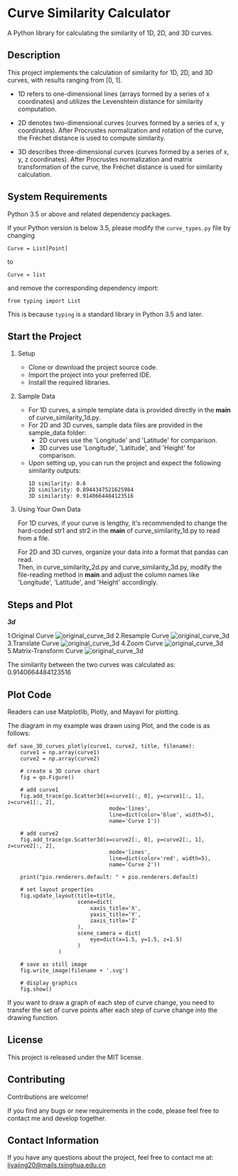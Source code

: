 # Curve Similarity Calculator
A Python library for calculating the similarity of 1D, 2D, and 3D curves.

## Description
This project implements the calculation of similarity for 1D, 2D, and 3D curves, with results ranging from [0, 1].

- 1D refers to one-dimensional lines (arrays formed by a series of x coordinates) and utilizes the Levenshtein distance for similarity computation.

- 2D denotes two-dimensional curves (curves formed by a series of x, y coordinates). After Procrustes normalization and rotation of the curve, the Fréchet distance is used to compute similarity.

- 3D describes three-dimensional curves (curves formed by a series of x, y, z coordinates). After Procrustes normalization and matrix transformation of the curve, the Fréchet distance is used for similarity calculation.

## System Requirements
Python 3.5 or above and related dependency packages.

If your Python version is below 3.5, please modify the `curve_types.py` file by changing
```
Curve = List[Point]
```
to
```
Curve = list
```
and remove the corresponding dependency import: 
```
from typing import List
```
This is because `typing` is a standard library in Python 3.5 and later.

## Start the Project
1. Setup
   - Clone or download the project source code.
   - Import the project into your preferred IDE.
   - Install the required libraries.

2. Sample Data
   - For 1D curves, a simple template data is provided directly in the __main__ of curve_similarity_1d.py.
   - For 2D and 3D curves, sample data files are provided in the sample_data folder:
      - 2D curves use the 'Longitude' and 'Latitude' for comparison.
      - 3D curves use 'Longitude', 'Latitude', and 'Height' for comparison.
   - Upon setting up, you can run the project and expect the following similarity outputs:
     ```
     1D similarity: 0.6
     2D similarity: 0.8944347521625984
     3D similarity: 0.9140664484123516
     ```

3. Using Your Own Data

   For 1D curves, if your curve is lengthy, it's recommended to change the hard-coded str1 and str2 in the __main__ of curve_similarity_1d.py to read from a file.

   For 2D and 3D curves, organize your data into a format that pandas can read.  
   Then, in curve_similarity_2d.py and curve_similarity_3d.py, modify the file-reading method in __main__ and adjust the column names like 'Longitude', 'Latitude', and 'Height' accordingly.
   
## Steps and Plot

***3d***

1.Original Curve
![original_curve_3d](./sample_data/3d/images/1.original_curve_3d.svg)
2.Resample Curve
![original_curve_3d](./sample_data/3d/images/2.resampled_curve_3d.svg)
3.Translate Curve
![original_curve_3d](./sample_data/3d/images/3.translated_curve_3d.svg)
4.Zoom Curve
![original_curve_3d](./sample_data/3d/images/4.zoomed_curve_3d.svg)
5.Matrix-Transform Curve
![original_curve_3d](./sample_data/3d/images/5.matrix_transformed_curve_3d.svg)

The similarity between the two curves was calculated as: 0.9140664484123516

## Plot Code
Readers can use Matplotlib, Plotly, and Mayavi for plotting.

The diagram in my example was drawn using Plot, and the code is as follows:
```
def save_3D_curves_plotly(curve1, curve2, title, filename):
    curve1 = np.array(curve1)
    curve2 = np.array(curve2)

    # create a 3D curve chart
    fig = go.Figure()

    # add curve1
    fig.add_trace(go.Scatter3d(x=curve1[:, 0], y=curve1[:, 1], z=curve1[:, 2],
                                mode='lines',
                                line=dict(color='blue', width=5),
                                name='Curve 1'))

    # add curve2
    fig.add_trace(go.Scatter3d(x=curve2[:, 0], y=curve2[:, 1], z=curve2[:, 2],
                                mode='lines',
                                line=dict(color='red', width=5),
                                name='Curve 2'))

    print("pio.renderers.default: " + pio.renderers.default)

    # set layout properties
    fig.update_layout(title=title,
                      scene=dict(
                          xaxis_title='X',
                          yaxis_title='Y',
                          zaxis_title='Z'
                      ),
                      scene_camera = dict(
                          eye=dict(x=1.5, y=1.5, z=1.5)
                      )
                )

    # save as still image
    fig.write_image(filename + '.svg')

    # display graphics
    fig.show()
```
If you want to draw a graph of each step of curve change, you need to transfer the set of curve points after each step of curve change into the drawing function.

## License
This project is released under the MIT license.

## Contributing
Contributions are welcome! 

If you find any bugs or new requirements in the code, please feel free to contact me and develop together.

## Contact Information
If you have any questions about the project, feel free to contact me at:  
liyajing20@mails.tsinghua.edu.cn
